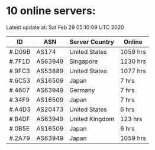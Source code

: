 # 10 online servers:

Latest update at: Sat Feb 29 05:10:09 UTC 2020

| ID | ASN | Server Country | Online |
| -- | --- | -------------- | ------ |
| #.D09B | AS174 | United States | 1059 hrs |
| #.7F1D | AS63949 | Singapore | 1230 hrs |
| #.9FC3 | AS53889 | United States | 1077 hrs |
| #.6C53 | AS16509 | Japan | 7 hrs |
| #.4607 | AS63949 | Germany | 7 hrs |
| #.34F9 | AS16509 | Japan | 7 hrs |
| #.A4D3 | AS20473 | United States | 6 hrs |
| #.B4DF | AS63949 | United Kingdom | 123 hrs |
| #.0B5E | AS16509 | Japan | 6 hrs |
| #.2A79 | AS63949 | Japan | 1059 hrs |

